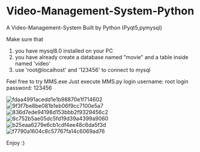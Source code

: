 # Video-Management-System-Python
A Video-Management-System Built by Python (Pyqt5,pymysql)

Make sure that 
1. you have mysql8.0 installed on your PC
2. you have already create a database named "movie" and a table inside named 'video'
3. use 'root@localhost' and '123456' to connect to mysql

Feel free to try MMS.exe
Just execute MMS.py
login username: root
login password: 123456

![fdaa4991acedd1e1b98870e1f714602](https://user-images.githubusercontent.com/117726164/203980801-5a210810-4cf1-4086-b7e4-a58db7830ab3.png)
![9f3f7be8be081b1eb06f9cc7100e5a7](https://user-images.githubusercontent.com/117726164/203980834-fb8b1714-1e28-432f-8600-9fa82dc181e8.png)
![836d7ede94198d153bbb2f9329456c2](https://user-images.githubusercontent.com/117726164/203980867-4602bcdb-4669-4d75-aded-4ea504d55a31.png)
![6c752b5ae05dc5fd19d39a4399a9060](https://user-images.githubusercontent.com/117726164/203980893-e561de3e-155d-412b-9eaf-44990e0c08cd.png)
![b25eaa6279e6cb1cdf4ee48c6da5f3d](https://user-images.githubusercontent.com/117726164/203980903-9b5a087c-f247-4ebd-b706-1a413c25d9fd.png)
![f7790a1604c8c57767fa14c6069ad76](https://user-images.githubusercontent.com/117726164/203980914-4a47f3ec-7622-4699-871f-58feaec33e45.png)

Enjoy :)

